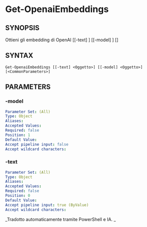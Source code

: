 ﻿---
external help file: powershai-help.xml
schema: 2.0.0
powershai: true
---

# Get-OpenaiEmbeddings

## SYNOPSIS <!--!= @#Synop !-->

Ottieni gli embedding di OpenAI [[-text] <Oggetto>] [[-model] <Oggetto>] [<CommonParameters>]


## SYNTAX <!--!= @#Syntax !-->

```
Get-OpenaiEmbeddings [[-text] <Oggetto>] [[-model] <Oggetto>] [<CommonParameters>]
```

## PARAMETERS <!--!= @#Params !-->

### -model

```yml
Parameter Set: (All)
Type: Object
Aliases: 
Accepted Values: 
Required: false
Position: 1
Default Value: 
Accept pipeline input: false
Accept wildcard characters: 
```

### -text

```yml
Parameter Set: (All)
Type: Object
Aliases: 
Accepted Values: 
Required: false
Position: 0
Default Value: 
Accept pipeline input: true (ByValue)
Accept wildcard characters: 
```




<!--PowershaiAiDocBlockStart-->
_Tradotto automaticamente tramite PowerShell e IA. 
_
<!--PowershaiAiDocBlockEnd-->
